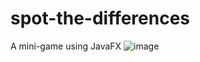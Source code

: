 # spot-the-differences
A mini-game using JavaFX
![image](https://user-images.githubusercontent.com/39285147/153736290-b64be07a-c89a-40e2-ab15-2c1022592467.png)
